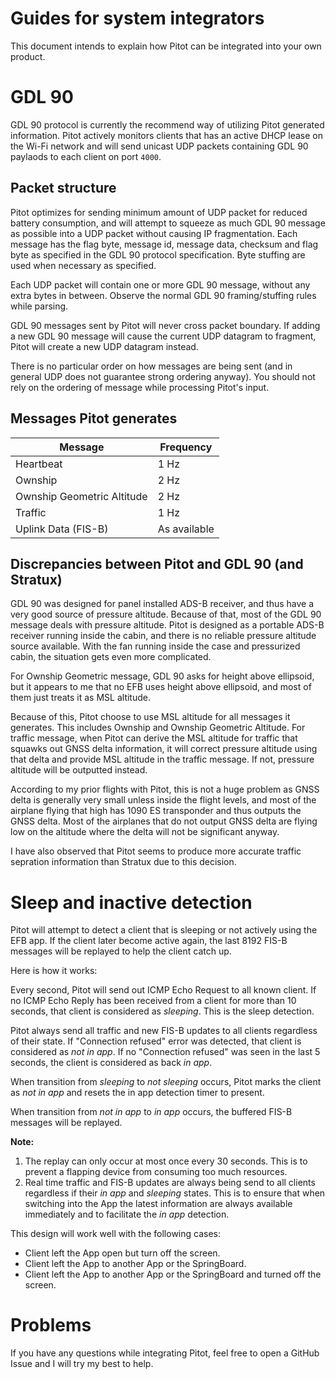 # Guides for system integrators
This document intends to explain how Pitot can be integrated into your own product.

# GDL 90
GDL 90 protocol is currently the recommend way of utilizing Pitot generated information.
Pitot actively monitors clients that has an active DHCP lease on the Wi-Fi network and
will send unicast UDP packets containing GDL 90 paylaods to each client on port `4000`.

## Packet structure
Pitot optimizes for sending minimum amount of UDP packet for reduced battery consumption,
and will attempt to squeeze as much GDL 90 message as possible into a UDP packet without
causing IP fragmentation. Each message has the flag byte, message id, message data, checksum
and flag byte as specified in the GDL 90 protocol specification. Byte stuffing are used
when necessary as specified.

Each UDP packet will contain one or more GDL 90 message, without any extra bytes in between.
Observe the normal GDL 90 framing/stuffing rules while parsing.

GDL 90 messages sent by Pitot will never cross packet boundary. If adding a new GDL 90
message will cause the current UDP datagram to fragment, Pitot will create a new
UDP datagram instead.

There is no particular order on how messages are being sent (and in general UDP does not
guarantee strong ordering anyway). You should not rely
on the ordering of message while processing Pitot's input.

## Messages Pitot generates
| Message                       | Frequency    |
| ----------------------------- | ------------ |
| Heartbeat                     | 1 Hz         |
| Ownship                       | 2 Hz         |
| Ownship Geometric Altitude    | 2 Hz         |
| Traffic                       | 1 Hz         |
| Uplink Data (FIS-B)           | As available |

## Discrepancies between Pitot and GDL 90 (and Stratux)
GDL 90 was designed for panel installed ADS-B receiver, and thus have a very good source of
pressure altitude. Because of that, most of the GDL 90 message deals with pressure altitude.
Pitot is designed as a portable ADS-B receiver running inside the cabin, and there is no
reliable pressure altitude source available. With the fan running inside the case and
pressurized cabin, the situation gets even more complicated.

For Ownship Geometric message, GDL 90 asks for height above ellipsoid, but it appears to me that
no EFB uses height above ellipsoid, and most of them just treats it as MSL altitude.

Because of this, Pitot choose to use MSL altitude for all messages it generates. This includes
Ownship and Ownship Geometric Altitude. For traffic message, when Pitot can derive the MSL
altitude for traffic that squawks out GNSS delta information, it will correct pressure altitude
using that delta and provide MSL altitude in the traffic message. If not, pressure altitude
will be outputted instead.

According to my prior flights with Pitot, this is not a huge problem as GNSS delta is generally
very small unless inside the flight levels, and most of the airplane flying that high has 1090 ES
transponder and thus outputs the GNSS delta. Most of the airplanes that do not output GNSS delta
are flying low on the altitude where the delta will not be significant anyway.

I have also observed that Pitot seems to produce more accurate traffic sepration
information than Stratux due to this decision.

# Sleep and inactive detection
Pitot will attempt to detect a client that is sleeping or not actively using the EFB app. If the
client later become active again, the last 8192 FIS-B messages will be replayed to help the client
catch up.

Here is how it works:

Every second, Pitot will send out ICMP Echo Request to all known client. If no ICMP Echo Reply
has been received from a client for more than 10 seconds, that client is considered as *sleeping*.
This is the sleep detection.

Pitot always send all traffic and new FIS-B updates to all clients regardless of their state.
If "Connection refused" error was detected, that client is considered as *not in app*.
If no "Connection refused" was seen in the last 5 seconds, the client is considered as back *in app*.

When transition from *sleeping* to *not sleeping* occurs, Pitot marks the client as *not in app*
and resets the in app detection timer to present.

When transition from *not in app* to *in app* occurs, the buffered FIS-B messages will be replayed.

**Note:**
1. The replay can only occur at most once every 30 seconds. This is to prevent a flapping device
from consuming too much resources.
2. Real time traffic and FIS-B updates are always being send to all clients regardless
if their *in app* and *sleeping* states. This is to ensure that when switching into the App the latest
information are always available immediately and to facilitate the *in app* detection.

This design will work well with the following cases:
* Client left the App open but turn off the screen.
* Client left the App to another App or the SpringBoard.
* Client left the App to another App or the SpringBoard and turned off the screen.

# Problems
If you have any questions while integrating Pitot, feel free to open a GitHub Issue
and I will try my best to help.
